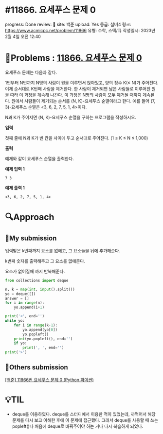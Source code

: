# #11866. 요세푸스 문제 0

progress: Done
review: 🥜
site: 백준
upload: Yes
등급: 실버4
링크: https://www.acmicpc.net/problem/11866
유형: 수학, 스택/큐
작성일시: 2023년 2월 4일 오전 12:40

# 📖Problems : [11866. 요세푸스 문제 0](https://www.acmicpc.net/problem/11866)

요세푸스 문제는 다음과 같다.

1번부터 N번까지 N명의 사람이 원을 이루면서 앉아있고, 양의 정수 K(≤ N)가 주어진다. 이제 순서대로 K번째 사람을 제거한다. 한 사람이 제거되면 남은 사람들로 이루어진 원을 따라 이 과정을 계속해 나간다. 이 과정은 N명의 사람이 모두 제거될 때까지 계속된다. 원에서 사람들이 제거되는 순서를 (N, K)-요세푸스 순열이라고 한다. 예를 들어 (7, 3)-요세푸스 순열은 <3, 6, 2, 7, 5, 1, 4>이다.

N과 K가 주어지면 (N, K)-요세푸스 순열을 구하는 프로그램을 작성하시오.

**입력**

첫째 줄에 N과 K가 빈 칸을 사이에 두고 순서대로 주어진다. (1 ≤ K ≤ N ≤ 1,000)

**출력**

예제와 같이 요세푸스 순열을 출력한다.

**예제 입력 1**

```
7 3

```

**예제 출력 1**

```
<3, 6, 2, 7, 5, 1, 4>
```

# 🔍Approach

## 🚩My submission

입력받은 k번째까지 요소를 없애고, 그 요소들을 뒤에 추가해준다.

k번째 숫자를 출력해주고 그 요소를 없애준다.

요소가 없어질때 까지 반복해준다.

```python
from collections import deque

n, k = map(int, input().split())
yo = deque([])
answer = []
for i in range(n):
    yo.append(i+1)

print('<', end='')
while yo:
    for i in range(k-1):
        yo.append(yo[0])
        yo.popleft()
    print(yo.popleft(), end='')
    if yo:
        print(', ', end='')
print('>')
```

## 🚩Others submission

[[백준] 11866번 요세푸스 문제 0 (Python 파이썬)](https://hongcoding.tistory.com/41)

# 💡TIL

- deque를 이용하였다. deque를 스터디에서 이용한 적이 있었는데, 까먹어서 해당 문제를 다시 보고 이해한 후에 이 문제에 접근했다. 그래서 deque를 사용할 때 쓰는 popleft()나 처음에 deque로 바꿔주어야 하는 거나 다시 복습하게 되었다.
